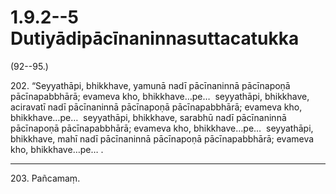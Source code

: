 # 1.9.2--5 Dutiyādipācīnaninnasuttacatukka

(92--95.)

202\. “Seyyathāpi, bhikkhave, yamunā nadī pācīnaninnā pācīnapoṇā pācīnapabbhārā; evameva kho, bhikkhave…pe…  seyyathāpi, bhikkhave, aciravatī nadī pācīnaninnā pācīnapoṇā pācīnapabbhārā; evameva kho, bhikkhave…pe…  seyyathāpi, bhikkhave, sarabhū nadī pācīnaninnā pācīnapoṇā pācīnapabbhārā; evameva kho, bhikkhave…pe…  seyyathāpi, bhikkhave, mahī nadī pācīnaninnā pācīnapoṇā pācīnapabbhārā; evameva kho, bhikkhave…pe… .

---

203\. Pañcamaṃ.
